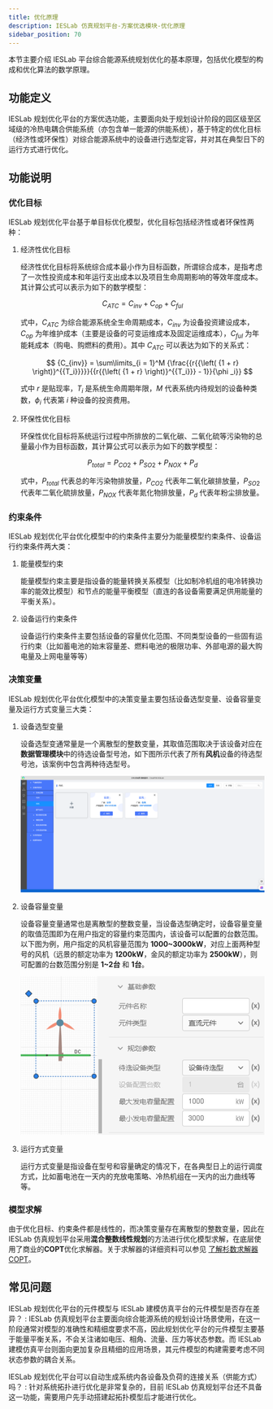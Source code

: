 ```yaml
---
title: 优化原理
description: IESLab 仿真规划平台-方案优选模块-优化原理
sidebar_position: 70
---
```


本节主要介绍 IESLab 平台综合能源系统规划优化的基本原理，包括优化模型的构成和优化算法的数学原理。

## 功能定义

IESLab 规划优化平台的方案优选功能，主要面向处于规划设计阶段的园区级至区域级的冷热电耦合供能系统（亦包含单一能源的供能系统），基于特定的优化目标（经济性或环保性）对综合能源系统中的设备进行选型定容，并对其在典型日下的运行方式进行优化。

## 功能说明

### 优化目标

IESLab 规划优化平台基于单目标优化模型，优化目标包括经济性或者环保性两种：

1. 经济性优化目标
   
   经济性优化目标将系统综合成本最小作为目标函数，所谓综合成本，是指考虑了一次性投资成本和年运行支出成本以及项目生命周期影响的等效年度成本。其计算公式可以表示为如下的数学模型：

   $$
    C_{ATC}=C_{inv}+C_{op}+C_{ful}
   $$

   式中，$C_{ATC}$ 为综合能源系统全生命周期成本，$C_{inv}$ 为设备投资建设成本，$C_{op}$ 为年维护成本（主要是设备的可变运维成本及固定运维成本），$C_{ful}$ 为年能耗成本（购电、购燃料的费用）。其中 $C_{ATC}$ 可以表达为如下的关系式：

   $$
    {C_{inv}} = \sum\limits_{i = 1}^M {\frac{{r{{\left( {1 + r} \right)}^{{T_i}}}}}{{r{{\left( {1 + r} \right)}^{{T_i}}} - 1}}{\phi _i}} 
   $$

   式中 $r$ 是贴现率，$T_i$ 是系统生命周期年限，$M$ 代表系统内待规划的设备种类数，$\phi _i$ 代表第 $i$ 种设备的投资费用。

2. 环保性优化目标

   环保性优化目标将系统运行过程中所排放的二氧化碳、二氧化硫等污染物的总量最小作为目标函数，其计算公式可以表示为如下的数学模型：

   $$
    P_{total}=P_{CO2}+P_{SO2}+P_{NOX}+P_{d}
   $$

   式中，$P_{total}$ 代表总的年污染物排放量，$P_{CO2}$ 代表年二氧化碳排放量，$P_{SO2}$ 代表年二氧化硫排放量，$P_{NOX}$ 代表年氮化物排放量，$P_{d}$ 代表年粉尘排放量。

### 约束条件

IESLab 规划优化平台优化模型中的约束条件主要分为能量模型约束条件、设备运行约束条件两大类：

1. 能量模型约束
   
   能量模型约束主要是指设备的能量转换关系模型（比如制冷机组的电冷转换功率的能效比模型）和节点的能量平衡模型（直连的各设备需要满足供用能量的平衡关系）。

2. 设备运行约束条件
   
   设备运行约束条件主要包括设备的容量优化范围、不同类型设备的一些固有运行约束（比如蓄电池的始末容量差、燃料电池的极限功率、外部电源的最大购电量及上网电量等等）

### 决策变量

IESLab 规划优化平台优化模型中的决策变量主要包括设备选型变量、设备容量变量及运行方式变量三大类：

1. 设备选型变量
   
   设备选型变通常量是一个离散型的整数变量，其取值范围取决于该设备对应在**数据管理模块**中的待选设备型号池，如下图所示代表了所有**风机**设备的待选型号池，该案例中包含两种待选型号。

   ![风机设备的待选型号池 =x700](./windturbine_pool.jpg "风机设备的待选型号池")

2. 设备容量变量
   
   设备容量变量通常也是离散型的整数变量，当设备选型确定时，设备容量变量的取值范围即为在用户指定的容量约束范围内，该设备可以配置的台数范围。以下图为例，用户指定的风机容量范围为 **1000~3000kW**，对应上面两种型号的风机（远景的额定功率为 **1200kW**，金风的额定功率为 **2500kW**），则可配置的台数范围分别是 **1~2台** 和 **1台**。

   ![风机设备的容量配置范围 =x400](./capacity_limit.jpg "风机设备的容量配置范围")

3. 运行方式变量
   
   运行方式变量是指设备在型号和容量确定的情况下，在各典型日上的运行调度方式，比如蓄电池在一天内的充放电策略、冷热机组在一天内的出力曲线等等。

### 模型求解

由于优化目标、约束条件都是线性的，而决策变量存在离散型的整数变量，因此在 IESLab 仿真规划平台采用**混合整数线性规划**的方法进行优化模型求解，在底层使用了商业的**COPT**优化求解器。关于求解器的详细资料可以参见 <a href="https://www.shanshu.ai/solver">了解杉数求解器COPT</a>。

## 常见问题

IESLab 规划优化平台的元件模型与 IESLab 建模仿真平台的元件模型是否存在差异？
: IESLab 仿真规划平台主要面向综合能源系统的规划设计场景使用，在这一阶段通常对模型的准确性和精细度要求不高，因此规划优化平台的元件模型主要基于能量平衡关系，不会关注诸如电压、相角、流量、压力等状态参数。而 IESLab 建模仿真平台则面向更加复杂且精细的应用场景，其元件模型的构建需要考虑不同状态参数的耦合关系。

IESLab 规划优化平台可以自动生成系统内各设备及负荷的连接关系（供能方式）吗？
: 针对系统拓扑进行优化是非常复杂的，目前 IESLab 仿真规划平台还不具备这一功能，需要用户先手动搭建起拓扑模型后才能进行优化。